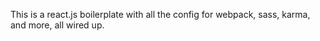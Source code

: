 This is a react.js boilerplate with all the config for webpack, sass, karma, and more, all wired up.
